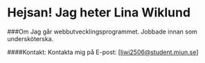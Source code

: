 # Hejsan!  Jag heter Lina Wiklund

###Om
Jag går webbutvecklingsprogrammet.
Jobbade innan som undersköterska.


####Kontakt:
Kontakta mig på 
E-post: [liwi2506@student.miun.se] 
